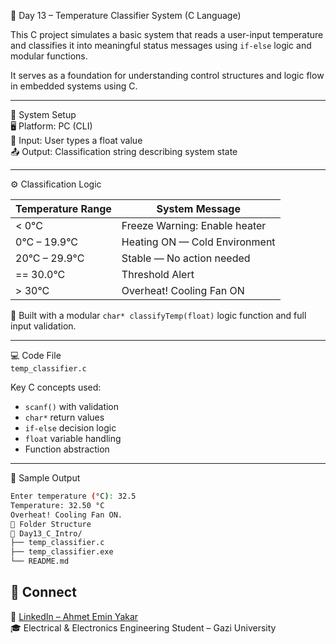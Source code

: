 🔰 Day 13 – Temperature Classifier System (C Language)

This C project simulates a basic system that reads a user-input temperature and classifies it into meaningful status messages using `if-else` logic and modular functions.

It serves as a foundation for understanding control structures and logic flow in embedded systems using C.

---

🧰 System Setup  
🖥️ Platform: PC (CLI)  
💬 Input: User types a float value  
📤 Output: Classification string describing system state

---

⚙️ Classification Logic

| Temperature Range | System Message                         |
|-------------------|----------------------------------------|
| < 0°C             | Freeze Warning: Enable heater          |
| 0°C – 19.9°C      | Heating ON — Cold Environment          |
| 20°C – 29.9°C     | Stable — No action needed              |
| == 30.0°C         | Threshold Alert                        |
| > 30°C            | Overheat! Cooling Fan ON               |

🧠 Built with a modular `char* classifyTemp(float)` logic function and full input validation.

---

💻 Code File  
`temp_classifier.c`

Key C concepts used:
- `scanf()` with validation
- `char*` return values
- `if-else` decision logic
- `float` variable handling
- Function abstraction

---

🧪 Sample Output
```bash
Enter temperature (°C): 32.5  
Temperature: 32.50 °C  
Overheat! Cooling Fan ON.
📎 Folder Structure
📂 Day13_C_Intro/
├── temp_classifier.c
├── temp_classifier.exe
└── README.md
```
## 🔗 Connect
📌 [LinkedIn – Ahmet Emin Yakar](https://www.linkedin.com/in/ahmet-emin-yakar-bbb6732a6)  
🎓 Electrical & Electronics Engineering Student – Gazi University  

